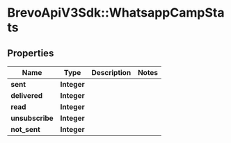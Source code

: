 # BrevoApiV3Sdk::WhatsappCampStats

## Properties
Name | Type | Description | Notes
------------ | ------------- | ------------- | -------------
**sent** | **Integer** |  | 
**delivered** | **Integer** |  | 
**read** | **Integer** |  | 
**unsubscribe** | **Integer** |  | 
**not_sent** | **Integer** |  | 



